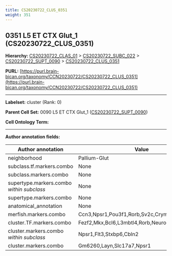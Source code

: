 ```yaml
---
title: CS20230722_CLUS_0351
weight: 351
---
```

## 0351 L5 ET CTX Glut_1 (CS20230722_CLUS_0351)
<b>Hierarchy: </b>
[CS20230722_CLAS_01](../CS20230722_CLAS_01) >
[CS20230722_SUBC_022](../CS20230722_SUBC_022) >
[CS20230722_SUPT_0090](../CS20230722_SUPT_0090) >
[CS20230722_CLUS_0351](../CS20230722_CLUS_0351)

**PURL:** [https://purl.brain-bican.org/taxonomy/CCN20230722/CS20230722_CLUS_0351](https://purl.brain-bican.org/taxonomy/CCN20230722/CS20230722_CLUS_0351)

---


**Labelset:** cluster (Rank: 0)

**Parent Cell Set:** 0090 L5 ET CTX Glut_1 ([CS20230722_SUPT_0090](../CS20230722_SUPT_0090))



**Cell Ontology Term:** 

[MARKER GENES.]: #


---

[TRANSFERRED ANNOTATIONS.]: #


[AUTHOR ANNOTATION FIELDS.]: #


**Author annotation fields:**

| Author annotation | Value |
|-------------------|-------|
|neighborhood|Pallium-Glut|
|subclass.tf.markers.combo|None|
|subclass.markers.combo|None|
|supertype.markers.combo _within subclass_|None|
|supertype.markers.combo|None|
|anatomical_annotation|None|
|merfish.markers.combo|Ccn3,Npsr1,Pou3f1,Rorb,Sv2c,Crym,Cbln2,Sema3e|
|cluster.TF.markers.combo|Fezf2,Mkx,Bcl6,L3mbtl4,Rorb,Neurod6|
|cluster.markers.combo _within subclass_|Npsr1,Flt3,Stxbp6,Cbln2|
|cluster.markers.combo|Gm6260,Layn,Slc17a7,Npsr1|
